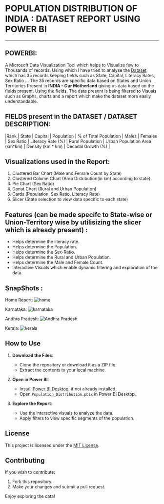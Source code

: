 # POPULATION DISTRIBUTION OF INDIA : DATASET REPORT USING POWER BI
---
## POWERBI:
A Microsoft Data Visualization Tool which helps to Visualize few to Thousands of records.
Using which I have tried to analyse the [Dataset](population) which has 35 records keeping fields such as State, Capital, Literacy Rates, Sex Ratio ...
The 35 records are specific data based on States and Union Territories Present in **INDIA - Our Motherland** giving us data based on the fields present.
Using the fields, The data present is being filtered to Visuals such as Graphs, charts and a report which make the dataset more easily understandable.

## FIELDS present in the DATASET / DATASET DESCRIPTION:
|Rank | State	| Capital	| Population | % of Total Population |	Males |	Females	| Sex Ratio	| Literacy Rate (%) |	Rural Population |	Urban Population	Area (km*km) | Density (km * km) | Decadal Growth (%) |

## Visualizations used in the Report:
1. Clustered Bar Chart (Male and Female Count by State)
2. Clustered Column Chart (Area Distribution(in km) according to state)
3. Pie Chart (Sex Ratio)
4. Donut Chart (Rural and Urban Population)
5. Cards (Population, Sex Ratio, Literacy Rate)
6. Slicer (State selection to view data specific to each state)

## Features (can be made specifc to State-wise or Union-Territory wise by utilisizing the slicer which is already present) :
- Helps determine the literacy rate.
- Helps determine the Population.
- Helps determine the Sex-Ratio.
- Helps determine the Rural and Urban Population.
- Helps determine the Male and Female Count.
- Interactive Visuals which enable dynamic filtering and exploration of the data.

## SnapShots :
Home Report:
![home](https://github.com/user-attachments/assets/3cd5a2eb-05f5-4838-9440-dbda82bf8294)

Karnataka:
![karnataka](https://github.com/user-attachments/assets/262b62d3-9012-42b4-af11-a9e48f6f9b31)

Andhra Pradesh:
![Andhra Pradesh](https://github.com/user-attachments/assets/b98a78e1-9ab2-4623-9fbd-3f6423d24e52)

Kerala:
![kerala](https://github.com/user-attachments/assets/7e73e02d-651f-48e2-a59f-7daf105abacf)

## How to Use
1. **Download the Files**:
   - Clone the repository or download it as a ZIP file.
   - Extract the contents to your local machine.

2. **Open in Power BI**:
   - Install [Power BI Desktop](https://powerbi.microsoft.com/desktop/), if not already installed.
   - Open `Population_Distribution.pbix` in Power BI Desktop.

3. **Explore the Report**:
   - Use the interactive visuals to analyze the data.
   - Apply filters to view specific segments of the population.

## License
This project is licensed under the [MIT License](LICENSE).

## Contributing
If you wish to contribute:
1. Fork this repository.
2. Make your changes and submit a pull request.

Enjoy exploring the data!
